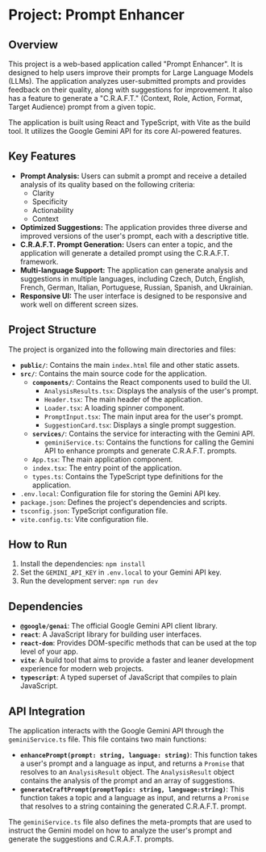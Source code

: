 
# Project: Prompt Enhancer

## Overview

This project is a web-based application called "Prompt Enhancer". It is designed to help users improve their prompts for Large Language Models (LLMs). The application analyzes user-submitted prompts and provides feedback on their quality, along with suggestions for improvement. It also has a feature to generate a "C.R.A.F.T." (Context, Role, Action, Format, Target Audience) prompt from a given topic.

The application is built using React and TypeScript, with Vite as the build tool. It utilizes the Google Gemini API for its core AI-powered features.

## Key Features

*   **Prompt Analysis:** Users can submit a prompt and receive a detailed analysis of its quality based on the following criteria:
    *   Clarity
    *   Specificity
    *   Actionability
    *   Context
*   **Optimized Suggestions:** The application provides three diverse and improved versions of the user's prompt, each with a descriptive title.
*   **C.R.A.F.T. Prompt Generation:** Users can enter a topic, and the application will generate a detailed prompt using the C.R.A.F.T. framework.
*   **Multi-language Support:** The application can generate analysis and suggestions in multiple languages, including Czech, Dutch, English, French, German, Italian, Portuguese, Russian, Spanish, and Ukrainian.
*   **Responsive UI:** The user interface is designed to be responsive and work well on different screen sizes.

## Project Structure

The project is organized into the following main directories and files:

*   **`public/`**: Contains the main `index.html` file and other static assets.
*   **`src/`**: Contains the main source code for the application.
    *   **`components/`**: Contains the React components used to build the UI.
        *   `AnalysisResults.tsx`: Displays the analysis of the user's prompt.
        *   `Header.tsx`: The main header of the application.
        *   `Loader.tsx`: A loading spinner component.
        *   `PromptInput.tsx`: The main input area for the user's prompt.
        *   `SuggestionCard.tsx`: Displays a single prompt suggestion.
    *   **`services/`**: Contains the service for interacting with the Gemini API.
        *   `geminiService.ts`: Contains the functions for calling the Gemini API to enhance prompts and generate C.R.A.F.T. prompts.
    *   `App.tsx`: The main application component.
    *   `index.tsx`: The entry point of the application.
    *   `types.ts`: Contains the TypeScript type definitions for the application.
*   `.env.local`: Configuration file for storing the Gemini API key.
*   `package.json`: Defines the project's dependencies and scripts.
*   `tsconfig.json`: TypeScript configuration file.
*   `vite.config.ts`: Vite configuration file.

## How to Run

1.  Install the dependencies: `npm install`
2.  Set the `GEMINI_API_KEY` in `.env.local` to your Gemini API key.
3.  Run the development server: `npm run dev`

## Dependencies

*   **`@google/genai`**: The official Google Gemini API client library.
*   **`react`**: A JavaScript library for building user interfaces.
*   **`react-dom`**: Provides DOM-specific methods that can be used at the top level of your app.
*   **`vite`**: A build tool that aims to provide a faster and leaner development experience for modern web projects.
*   **`typescript`**: A typed superset of JavaScript that compiles to plain JavaScript.

## API Integration

The application interacts with the Google Gemini API through the `geminiService.ts` file. This file contains two main functions:

*   **`enhancePrompt(prompt: string, language: string)`**: This function takes a user's prompt and a language as input, and returns a `Promise` that resolves to an `AnalysisResult` object. The `AnalysisResult` object contains the analysis of the prompt and an array of suggestions.
*   **`generateCraftPrompt(promptTopic: string, language:string)`**: This function takes a topic and a language as input, and returns a `Promise` that resolves to a string containing the generated C.R.A.F.T. prompt.

The `geminiService.ts` file also defines the meta-prompts that are used to instruct the Gemini model on how to analyze the user's prompt and generate the suggestions and C.R.A.F.T. prompts.
